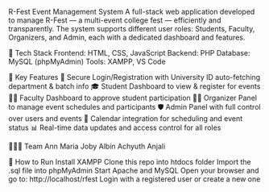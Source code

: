  R-Fest Event Management System
A full-stack web application developed to manage R-Fest — a multi-event college fest — efficiently and transparently. The system supports different user roles: Students, Faculty, Organizers, and Admin, each with a dedicated dashboard and features.

🔧 Tech Stack
Frontend: HTML, CSS, JavaScript
Backend: PHP
Database: MySQL (phpMyAdmin)
Tools: XAMPP, VS Code

🔑 Key Features
🔐 Secure Login/Registration with University ID auto-fetching department & batch info
🎓 Student Dashboard to view & register for events
👩‍🏫 Faculty Dashboard to approve student participation
🧑‍💼 Organizer Panel to manage event schedules and participants
🛡️ Admin Panel with full control over users and events
📅 Calendar integration for scheduling and event status
📊 Real-time data updates and access control for all roles

🧑‍🤝‍🧑 Team
Ann Maria Joby 
Albin
Achyuth
Anjali 

🚀 How to Run
Install XAMPP
Clone this repo into htdocs folder
Import the .sql file into phpMyAdmin
Start Apache and MySQL
Open your browser and go to:
http://localhost/rfest
Login with a registered user or create a new one
